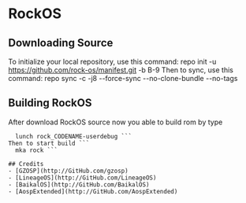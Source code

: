 RockOS 
========
## Downloading Source
To initialize your local repository, use this command:
	repo init -u https://github.com/rock-os/manifest.git -b B-9 Then to sync, use this command:
	repo sync -c -j8 --force-sync --no-clone-bundle --no-tags
	
	
	
## Building RockOS
After download RockOS source now you able to build rom by type 
``` . build/envsetup.sh
  lunch rock_CODENAME-userdebug ``` 
Then to start build ```
  mka rock ```

## Credits
- [GZOSP](http://GitHub.com/gzosp) 
- [LineageOS](http://GitHub.com/LineageOS) 
- [BaikalOS](http://GitHub.com/BaikalOS) 
- [AospExtended](http://GitHub.com/AospExtended)
